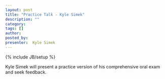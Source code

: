 ```yaml
---
layout: post
title: "Practice Talk - Kyle Simek"
description: ""
category: 
tags: []
author: 
posted_by: 
presenter:  Kyle Simek
---
```

{% include JB/setup %}

Kyle Simek will present a practice version of his comprehensive oral exam and seek feedback.
